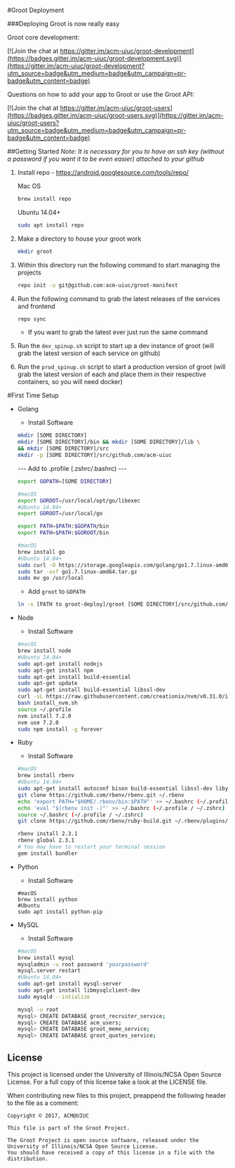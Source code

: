 #Groot Deployment 

###Deploying Groot is now really easy

Groot core development:

[![Join the chat at https://gitter.im/acm-uiuc/groot-development](https://badges.gitter.im/acm-uiuc/groot-development.svg)](https://gitter.im/acm-uiuc/groot-development?utm_source=badge&utm_medium=badge&utm_campaign=pr-badge&utm_content=badge)

Questions on how to add your app to Groot or use the Groot API:

[![Join the chat at https://gitter.im/acm-uiuc/groot-users](https://badges.gitter.im/acm-uiuc/groot-users.svg)](https://gitter.im/acm-uiuc/groot-users?utm_source=badge&utm_medium=badge&utm_campaign=pr-badge&utm_content=badge)


##Getting Started
*Note: It is necessary for you to have an ssh key (without a password if you want it to be even easier) attached to your github*

1. Install repo - https://android.googlesource.com/tools/repo/

    Mac OS
    ```sh
    brew install repo 
    ```

    Ubuntu 14.04+
    ```sh    
    sudo apt install repo

    ```
2. Make a directory to house your groot work
    ```sh
    mkdir groot
    ```
    
3. Within this directory run the following command to start managing the projects

    ```sh    
    repo init -u git@github.com:acm-uiuc/groot-manifest
    ```
    
4. Run the following command to grab the latest releases of the services and frontend

    ```sh    
    repo sync
    ```

    - If you want to grab the latest ever just run the same command 
5. Run the ```dev_spinup.sh``` script to start up a dev instance of groot (will grab the latest version of each service on github)
6. Run the ```prod_spinup.sh``` script to start a production version of groot (will grab the latest version of each and place them in their respective containers, so you will need docker)

#First Time Setup
- Golang 
    + Install Software 
    ```sh
    mkdir [SOME DIRECTORY]
    mkdir [SOME DIRECTORY]/bin && mkdir [SOME DIRECTORY]/lib \
    && mkdir [SOME DIRECTORY]/src
    mkdir -p [SOME DIRECTORY]/src/github.com/acm-uiuc
    ```
    --- Add to .profile (.zshrc/.bashrc) ---
    ```sh
    export GOPATH=[SOME DIRECTORY]

    #macOS 
    export GOROOT=/usr/local/opt/go/libexec
    #Ubuntu 14.04+
    export GOROOT=/usr/local/go

    export PATH=$PATH:$GOPATH/bin
    export PATH=$PATH:$GOROOT/bin
    ```
    ```sh
    #macOS
    brew install go
    #Ubuntu 14.04+
    sudo curl -O https://storage.googleapis.com/golang/go1.7.linux-amd64.tar.gz
    sudo tar -xvf go1.7.linux-amd64.tar.gz
    sudo mv go /usr/local
    ```
    + Add ```groot``` to ```GOPATH```
    ```sh 
    ln -s [PATH to groot-deploy]/groot [SOME DIRECTORY]/src/github.com/acm-uiuc/groot
    ``` 
- Node
    + Install Software
    ```sh
    #macOS
    brew install node
    #Ubuntu 14.04+  
    sudo apt-get install nodejs
    sudo apt-get install npm
    sudo apt-get install build-essential
    sudo apt-get update
    sudo apt-get install build-essential libssl-dev
    curl -sL https://raw.githubusercontent.com/creationix/nvm/v0.31.0/install.sh -o install_nvm.sh
    bash install_nvm.sh
    source ~/.profile
    nvm install 7.2.0
    nvm use 7.2.0
    sudo npm install -g forever
    ```
- Ruby
    + Install Software
    ```sh
    #macOS
    brew install rbenv
    #Ubuntu 14.04+
    sudo apt-get install autoconf bison build-essential libssl-dev libyaml-dev libreadline6-dev zlib1g-dev libncurses5-dev libffi-dev libgdbm3 libgdbm-dev
    git clone https://github.com/rbenv/rbenv.git ~/.rbenv
    echo 'export PATH="$HOME/.rbenv/bin:$PATH"' >> ~/.bashrc (~/.profile / ~/.zshrc)
    echo 'eval "$(rbenv init -)"' >> ~/.bashrc (~/.profile / ~/.zshrc)
    source ~/.bashrc (~/.profile / ~/.zshrc)
    git clone https://github.com/rbenv/ruby-build.git ~/.rbenv/plugins/ruby-build

    rbenv install 2.3.1
    rbenv global 2.3.1
    # You may have to restart your terminal session
    gem install bundler
    ```
- Python 
    + Install Software
    ```
    #macOS 
    brew install python 
    #Ubuntu
    sudo apt install python-pip
    ```
    
- MySQL
    + Install Software
    ```sh
    #macOS
    brew install mysql
    mysqladmin -u root password 'yourpassword' 
    mysql.server restart
    #Ubuntu 14.04+
    sudo apt-get install mysql-server
    sudo apt-get install libmysqlclient-dev
    sudo mysqld --intialize
    
    mysql -u root
    mysql> CREATE DATABASE groot_recruiter_service;
    mysql> CREATE DATABASE acm_users;
    mysql> CREATE DATABASE groot_meme_service;
    mysql> CREATE DATABASE groot_quotes_service;
    ```

## License

This project is licensed under the University of Illinois/NCSA Open Source License. For a full copy of this license take a look at the LICENSE file. 

When contributing new files to this project, preappend the following header to the file as a comment: 

```
Copyright © 2017, ACM@UIUC

This file is part of the Groot Project.  
 
The Groot Project is open source software, released under the University of Illinois/NCSA Open Source License. 
You should have received a copy of this license in a file with the distribution.
```
